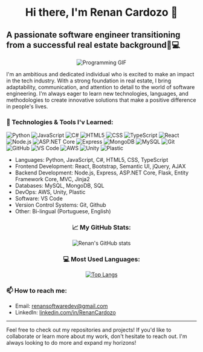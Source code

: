 <div align="center">

# Hi there, I'm Renan Cardozo 👋

</div>

## A passionate software engineer transitioning from a successful real estate background🏡💻
<div align="center">
  
![Programming GIF](https://media.giphy.com/media/LmNwrBhejkK9EFP504/giphy.gif)
 
</div>


I'm an ambitious and dedicated individual who is excited to make an impact in the tech industry. With a strong foundation in real estate, I bring adaptability, communication, and attention to detail to the world of software engineering. I'm always eager to learn new technologies, languages, and methodologies to create innovative solutions that make a positive difference in people's lives.


### 🔭 Technologies & Tools I'v Learned:

![Python](https://img.shields.io/badge/-Python-3776AB?style=flat-square&logo=python&logoColor=white)
![JavaScript](https://img.shields.io/badge/-JavaScript-F7DF1E?style=flat-square&logo=javascript&logoColor=black)
![C#](https://img.shields.io/badge/-C%23-239120?style=flat-square&logo=c-sharp&logoColor=white)
![HTML5](https://img.shields.io/badge/-HTML5-E34F26?style=flat-square&logo=html5&logoColor=white)
![CSS](https://img.shields.io/badge/-CSS-1572B6?style=flat-square&logo=css3&logoColor=white)
![TypeScript](https://img.shields.io/badge/-TypeScript-007ACC?style=flat-square&logo=typescript&logoColor=white)
![React](https://img.shields.io/badge/-React-61DAFB?style=flat-square&logo=react&logoColor=black)
![Node.js](https://img.shields.io/badge/-Node.js-339933?style=flat-square&logo=node.js&logoColor=white)
![ASP.NET Core](https://img.shields.io/badge/-ASP.NET_Core-512BD4?style=flat-square&logo=.net&logoColor=white)
![Express](https://img.shields.io/badge/-Express-000000?style=flat-square&logo=express&logoColor=white)
![MongoDB](https://img.shields.io/badge/-MongoDB-47A248?style=flat-square&logo=mongodb&logoColor=white)
![MySQL](https://img.shields.io/badge/-MySQL-4479A1?style=flat-square&logo=mysql&logoColor=white)
![Git](https://img.shields.io/badge/-Git-F05032?style=flat-square&logo=git&logoColor=white)
![GitHub](https://img.shields.io/badge/-GitHub-181717?style=flat-square&logo=github&logoColor=white)
![VS Code](https://img.shields.io/badge/-VS_Code-007ACC?style=flat-square&logo=visual-studio-code&logoColor=white)
![AWS](https://img.shields.io/badge/-AWS-232F3E?style=flat-square&logo=amazon-aws&logoColor=white)
![Unity](https://img.shields.io/badge/-Unity-000000?style=flat-square&logo=unity&logoColor=white)
![Plastic](https://img.shields.io/badge/-Plastic-ff69b4?style=flat-square&logo=plastic&logoColor=white)

- Languages: Python, JavaScript, C#, HTML5, CSS, TypeScript
- Frontend Development: React, Bootstrap, Semantic UI, jQuery, AJAX
- Backend Development: Node.js, Express, ASP.NET Core, Flask, Entity Framework Core, MVC, Jinja2
- Databases: MySQL, MongoDB, SQL
- DevOps: AWS, Unity, Plastic
- Software: VS Code
- Version Control Systems: Git, Github
- Other: Bi-lingual (Portuguese, English)

<div align="center">

### 📈 My GitHub Stats:
  
</div>
<div align="center">
  
![Renan's GitHub stats](https://github-readme-stats.vercel.app/api?username=RenanCardozo&show_icons=true&theme=radical)
 
</div>


<div align="center">
  
### 💻 Most Used Languages:
  
</div>
<div align="center">

[![Top Langs](https://github-readme-stats.vercel.app/api/top-langs/?username=RenanCardozo&layout=compact)](https://github.com/anuraghazra/github-readme-stats)

</div>

### 📫 How to reach me:

- Email: [renansoftwaredev@gmail.com](mailto:renansoftwaredev@gmail.com)
- LinkedIn: [linkedin.com/in/RenanCardozo](https://linkedin.com/in/RenanCardozo)



---

Feel free to check out my repositories and projects! If you'd like to collaborate or learn more about my work, don't hesitate to reach out. I'm always looking to do more and expand my horizons!
